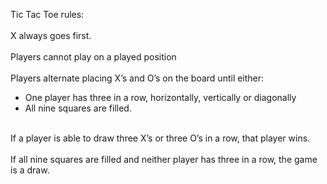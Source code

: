 Tic Tac Toe rules:<br>
<br>
X always goes first.<br>
<br>
Players cannot play on a played position<br>
<br>
Players alternate placing X’s and O’s on the board until either: 
  * One player has three in a row, horizontally, vertically or diagonally
  * All nine squares are filled.<br>
<br>
If a player is able to draw three X’s or three O’s in a row, that player wins.<br>
<br>
If all nine squares are filled and neither player has three in a row, the game is a draw.
